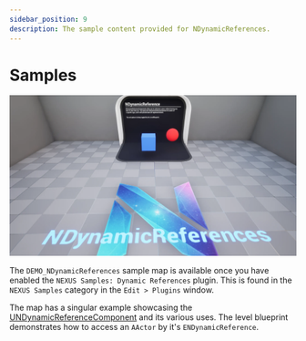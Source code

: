 ```yaml
---
sidebar_position: 9
description: The sample content provided for NDynamicReferences.
---
```


# Samples

![NDynamicReferences](dynamic-references-samples.webp)

The `DEMO_NDynamicReferences` sample map is available once you have enabled the `NEXUS Samples: Dynamic References` plugin. This is found in the `NEXUS Samples` category in the `Edit > Plugins` window.

The map has a singular example showcasing the [UNDynamicReferenceComponent](types/dynamic-reference-component.md) and its various uses. The level blueprint demonstrates how to access an `AActor` by it's `ENDynamicReference`.